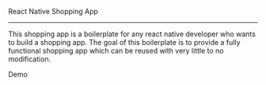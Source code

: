 React Native Shopping App
__________________________________________________________________________________________________________________
This shopping app is a boilerplate for any react native developer who wants to build a shopping app. The goal of this boilerplate is to provide a fully functional shopping app which can be reused with very little to no modification.

Demo
